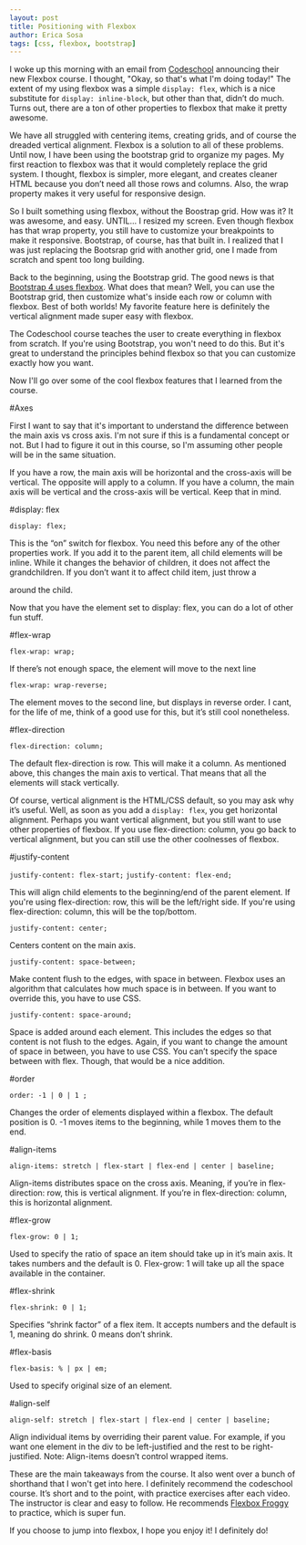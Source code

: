 ```yaml
---
layout: post
title: Positioning with Flexbox
author: Erica Sosa
tags: [css, flexbox, bootstrap]
---
```


I woke up this morning with an email from [Codeschool](https://www.codeschool.com "codeschool.com") announcing their new Flexbox course. I thought, "Okay, so that's what I'm doing today!" The extent of my using flexbox was a simple `display: flex`, which is a nice substitute for `display: inline-block`, but other than that, didn’t do much. Turns out, there are a ton of other properties to flexbox that make it pretty awesome. 

We have all struggled with centering items, creating grids, and of course the dreaded vertical alignment. Flexbox is a solution to all of these problems. Until now, I have been using the bootstrap grid to organize my pages. My first reaction to flexbox was that it would completely replace the grid system. I thought, flexbox is simpler, more elegant, and creates cleaner HTML because you don’t need all those rows and columns. Also, the wrap property makes it very useful for responsive design.

So I built something using flexbox, without the Boostrap grid. How was it? It was awesome, and easy. UNTIL... I resized my screen. Even though flexbox has that wrap property, you still have to customize your breakpoints to make it responsive. Bootstrap, of course, has that built in. I realized that I was just replacing the Bootsrap grid with another grid, one I made from scratch and spent too long building. 

Back to the beginning, using the Bootstrap grid. The good news is that [Bootstrap 4 uses flexbox](http://v4-alpha.getbootstrap.com/layout/flexbox-grid/ "boostrap 4 and flexbox"). What does that mean? Well, you can use the Bootstrap grid, then customize what's inside each row or column with flexbox. Best of both worlds! My favorite feature here is definitely the vertical alignment made super easy with flexbox. 

The Codeschool course teaches the user to create everything in flexbox from scratch. If you're using Bootstrap, you won't need to do this. But it's great to understand the principles behind flexbox so that you can customize exactly how you want.

Now I'll go over some of the cool flexbox features that I learned from the course. 

#Axes 

First I want to say that it's important to understand the difference between the main axis vs cross axis. I'm not sure if this is a fundamental concept or not. But I had to figure it out in this course, so I'm assuming other people will be in the same situation. 

If you have a row, the main axis will be horizontal and the cross-axis will be vertical. The opposite will apply to a column. If you have a column, the main axis will be vertical and the cross-axis will be vertical. Keep that in mind.

#display: flex

`display: flex;`

This is the “on” switch for flexbox. You need this before any of the other properties work.
If you add it to the parent item, all child elements will be inline. While it changes the behavior of children, it does not affect the grandchildren. If you don’t want it to affect child item, just throw a <div> around the child.

Now that you have the element set to display: flex, you can do a lot of other fun stuff.

#flex-wrap

`flex-wrap: wrap;`

If there’s not enough space, the element will move to the next line

`flex-wrap: wrap-reverse;`

The element moves to the second line, but displays in reverse order. I cant, for the life of me, think of a good use for this, but it’s still cool nonetheless.

#flex-direction

`flex-direction: column;`

The default flex-direction is row. This will make it a column. As mentioned above, this changes the main axis to vertical. That means that all the elements will stack vertically. 

Of course, vertical alignment is the HTML/CSS default, so you may ask why it’s useful. Well, as soon as you add a `display: flex`, you get horizontal alignment. Perhaps you want vertical alignment, but you still want to use other properties of flexbox. If you use flex-direction: column, you go back to vertical alignment, but you can still use the other coolnesses of flexbox.

#justify-content

`justify-content: flex-start;`
`justify-content: flex-end;`

This will align child elements to the beginning/end of the parent element. If you're using flex-direction: row, this will be the left/right side. If you're using flex-direction: column, this will be the top/bottom.

`justify-content: center;`

Centers content on the main axis.

`justify-content: space-between;`

Make content flush to the edges, with space in between. Flexbox uses an algorithm that calculates how much space is in between. If you want to override this, you have to use CSS.

`justify-content: space-around;`

Space is added around each element. This includes the edges so that content is not flush to the edges. Again, if you want to change the amount of space in between, you have to use CSS. You can’t specify the space between with flex. Though, that would be a nice addition.

#order

`order: -1 | 0 | 1 ;`

Changes the order of elements displayed within a flexbox. The default position is 0. -1 moves items to the beginning, while 1 moves them to the end.

#align-items

`align-items: stretch | flex-start | flex-end | center | baseline;`

Align-items distributes space on the cross axis. Meaning, if you’re in flex-direction: row, this is vertical alignment. If you’re in flex-direction: column, this is horizontal alignment.

#flex-grow

`flex-grow: 0 | 1;`

Used to specify the ratio of space an item should take up in it’s main axis. It takes numbers and the default is 0. Flex-grow: 1 will take up all the space available in the container.

#flex-shrink

`flex-shrink: 0 | 1;`

Specifies “shrink factor” of a flex item. It accepts numbers and the default is 1, meaning do shrink. 0 means don’t shrink.

#flex-basis

`flex-basis: % | px | em;`

Used to specify original size of an element.

#align-self

`align-self: stretch | flex-start | flex-end | center | baseline;`

Align individual items by overriding their parent value. For example, if you want one element in the div to be left-justified and the rest to be right-justified. Note: Align-items doesn’t control wrapped items.

These are the main takeaways from the course. It also went over a bunch of shorthand that I won't get into here.
I definitely recommend the codeschool course. It’s short and to the point, with practice exercises after each video. The instructor is clear and easy to follow. He recommends [Flexbox Froggy](http://flexboxfroggy.com/ "flexbox froggy") to practice, which is super fun.

If you choose to jump into flexbox, I hope you enjoy it! I definitely do!



